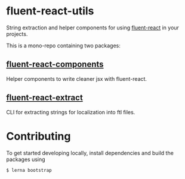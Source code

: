 # fluent-react-utils
String extraction and helper components for using [fluent-react](https://github.com/projectfluent/fluent.js/tree/master/fluent-react) in your projects.


This is a mono-repo containing two packages:
## [fluent-react-components](./packages/components)
Helper components to write cleaner jsx with fluent-react.

## [fluent-react-extract](./packages/extraction)
CLI for extracting strings for localization into ftl files.


# Contributing

To get started developing locally, install dependencies and build the packages using

```
$ lerna bootstrap
```
